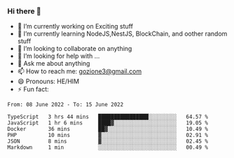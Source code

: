 ### Hi there 👋

<!--
**charlieScript/charlieScript** is a ✨ _special_ ✨ repository because its `README.md` (this file) appears on your GitHub profile.

Here are some ideas to get you started: -->

- 🔭 I’m currently working on Exciting stuff
- 🌱 I’m currently learning NodeJS,NestJS, BlockChain, and oother random stuff
- 👯 I’m looking to collaborate on anything
- 🤔 I’m looking for help with ...
- 💬 Ask me about anything
- 📫 How to reach me: gozione3@gmail.com
- 😄 Pronouns: HE/HIM
- ⚡ Fun fact: 
<!--START_SECTION:waka-->

```text
From: 08 June 2022 - To: 15 June 2022

TypeScript   3 hrs 44 mins   ████████████████░░░░░░░░░   64.57 %
JavaScript   1 hr 6 mins     ████▓░░░░░░░░░░░░░░░░░░░░   19.05 %
Docker       36 mins         ██▓░░░░░░░░░░░░░░░░░░░░░░   10.49 %
PHP          10 mins         ▓░░░░░░░░░░░░░░░░░░░░░░░░   02.91 %
JSON         8 mins          ▓░░░░░░░░░░░░░░░░░░░░░░░░   02.45 %
Markdown     1 min           ░░░░░░░░░░░░░░░░░░░░░░░░░   00.49 %
```

<!--END_SECTION:waka-->
